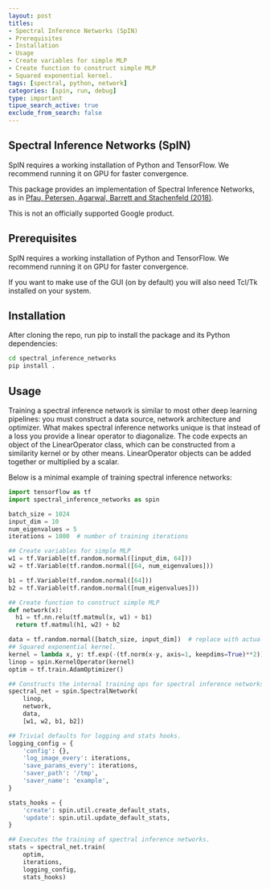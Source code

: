 ```yaml
---
layout: post
titles: 
- Spectral Inference Networks (SpIN)
- Prerequisites
- Installation
- Usage
- Create variables for simple MLP
- Create function to construct simple MLP
- Squared exponential kernel.
tags: [spectral, python, network]
categories: [spin, run, debug]
type: important
tipue_search_active: true
exclude_from_search: false
---
```

## Spectral Inference Networks (SpIN)

SpIN requires a working installation of Python and TensorFlow. We recommend
running it on GPU for faster convergence.


This package provides an implementation of Spectral Inference Networks,
as in [Pfau, Petersen, Agarwal, Barrett and Stachenfeld (2018)](https://arxiv.org/abs/1806.02215).

This is not an officially supported Google product.

## Prerequisites
SpIN requires a working installation of Python and TensorFlow. We recommend
running it on GPU for faster convergence.

If you want to make use of the GUI (on by default) you will also need Tcl/Tk
installed on your system.

## Installation
After cloning the repo, run pip to install the package and its Python
dependencies:

```bash
cd spectral_inference_networks
pip install .
```

## Usage
Training a spectral inference network is similar to most other deep learning
pipelines: you must construct a data source, network architecture and optimizer.
What makes spectral inference networks unique is that instead of a loss you
provide a linear operator to diagonalize. The code expects an object of the
LinearOperator class, which can be constructed from a similarity kernel or by
other means. LinearOperator objects can be added together or multiplied by a
scalar.

Below is a minimal example of training spectral inference networks:

```python
import tensorflow as tf
import spectral_inference_networks as spin

batch_size = 1024
input_dim = 10
num_eigenvalues = 5
iterations = 1000  # number of training iterations

## Create variables for simple MLP
w1 = tf.Variable(tf.random.normal([input_dim, 64]))
w2 = tf.Variable(tf.random.normal([64, num_eigenvalues]))

b1 = tf.Variable(tf.random.normal([64]))
b2 = tf.Variable(tf.random.normal([num_eigenvalues]))

## Create function to construct simple MLP
def network(x):
  h1 = tf.nn.relu(tf.matmul(x, w1) + b1)
  return tf.matmul(h1, w2) + b2

data = tf.random.normal([batch_size, input_dim])  # replace with actual data
## Squared exponential kernel.
kernel = lambda x, y: tf.exp(-(tf.norm(x-y, axis=1, keepdims=True)**2))
linop = spin.KernelOperator(kernel)
optim = tf.train.AdamOptimizer()

## Constructs the internal training ops for spectral inference networks.
spectral_net = spin.SpectralNetwork(
    linop,
    network,
    data,
    [w1, w2, b1, b2])

## Trivial defaults for logging and stats hooks.
logging_config = {
    'config': {},
    'log_image_every': iterations,
    'save_params_every': iterations,
    'saver_path': '/tmp',
    'saver_name': 'example',
}

stats_hooks = {
    'create': spin.util.create_default_stats,
    'update': spin.util.update_default_stats,
}

## Executes the training of spectral inference networks.
stats = spectral_net.train(
    optim,
    iterations,
    logging_config,
    stats_hooks)